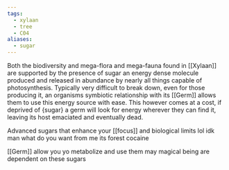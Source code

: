 ```yaml
---
tags:
  - xylaan
  - tree
  - C04
aliases:
  - sugar
---
```


Both the biodiversity and mega-flora and mega-fauna found in [[Xylaan]] are supported by the presence of sugar an energy dense molecule produced and released in abundance by nearly all things capable of photosynthesis. Typically very difficult to break down, even for those producing it, an organisms symbiotic relationship with its [[Germ]] allows them to use this energy source with ease. This however comes at a cost, if deprived of {sugar} a germ will look for energy wherever they can find it, leaving its host emaciated and eventually dead.

Advanced sugars that enhance your [[focus]] and biological limits lol idk man what do you want from me its forest cocaine 

[[Germ]] allow you yo metabolize and use them 
may magical being are dependent on these sugars


 
 
 
